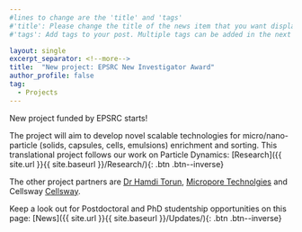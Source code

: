 ```yaml
---
#lines to change are the 'title' and 'tags'
#'title': Please change the title of the news item that you want displayed on the page 'News'
#'tags': Add tags to your post. Multiple tags can be added in the next line. The current list shows the ones already on the website. If your desired tag matches these then please retain, otherwise you can add more. Please make sure of the letter case; we would not want repeats like 'jobs' and 'jobs'

layout: single
excerpt_separator: <!--more-->
title:  "New project: EPSRC New Investigator Award"
author_profile: false		
tag: 							
  - Projects
---
```


New project funded by EPSRC starts!

<!--more-->

The project will aim to develop novel scalable technologies for micro/nano-particle (solids, capsules, cells, emulsions) enrichment and sorting. This translational project follows our work on Particle Dynamics: [Research]({{ site.url }}{{ site.baseurl }}/Research/){: .btn .btn--inverse}

The other project partners are [Dr Hamdi Torun](https://researchportal.northumbria.ac.uk/en/persons/hamdi-torun "HT"), [Micropore Technolgies](https://microporetech.com/ "MT") and Cellsway [Cellsway](https://microporetech.com/ "CW").

Keep a look out for Postdoctoral and PhD studentship opportunities on this page: [News]({{ site.url }}{{ site.baseurl }}/Updates/){: .btn .btn--inverse}
